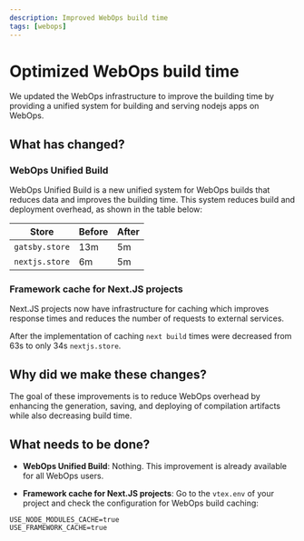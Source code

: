 ```yaml
---
description: Improved WebOps build time 
tags: [webops]
---
```


# Optimized WebOps build time

We updated the WebOps infrastructure to improve the building time by providing a unified system for building and serving nodejs apps on WebOps.

## What has changed?

### WebOps Unified Build 

WebOps Unified Build is a new unified system for WebOps builds that reduces data and improves the building time. This system reduces build and deployment overhead, as shown in the table below:

| Store  |  Before |  After |
|---|---|---|
| `gatsby.store`  |  13m | 5m  |
| `nextjs.store`  | 6m  | 5m  |

### Framework cache for Next.JS projects
Next.JS projects now have infrastructure for caching which improves response times and reduces the number of requests to external services. 

After the implementation of caching `next build` times were decreased from 63s to only 34s `nextjs.store`.

## Why did we make these changes?

The goal of these improvements is to reduce WebOps overhead by enhancing the generation, saving, and deploying of compilation artifacts while also decreasing build time.

## What needs to be done?

- **WebOps Unified Build**: Nothing. This improvement is already available for all WebOps users. 

- **Framework cache for Next.JS projects**: Go to the `vtex.env` of your project and 
check the configuration for WebOps build caching:

```
USE_NODE_MODULES_CACHE=true
USE_FRAMEWORK_CACHE=true
```
